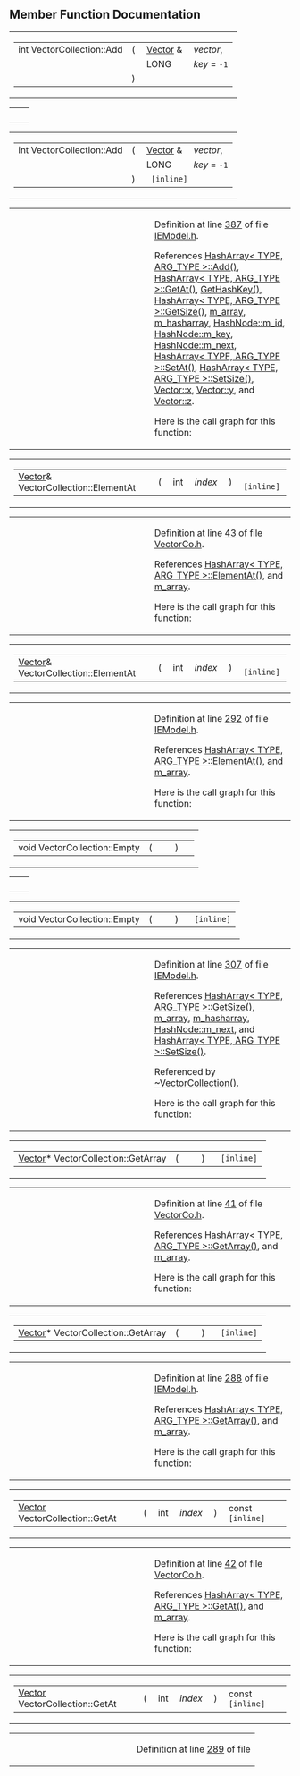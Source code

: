## Member Function Documentation

<span id="ca08bd731b2d2e2aa0fab19d799fab1c" class="anchor"></span>

<table class="mdTable" data-cellpadding="2" data-cellspacing="0">
<colgroup>
<col style="width: 100%" />
</colgroup>
<tbody>
<tr>
<td class="mdRow"><table data-cellpadding="0" data-cellspacing="0" data-border="0">
<tbody>
<tr>
<td class="md" data-nowrap="" data-valign="top">int VectorCollection::Add</td>
<td class="md" data-valign="top">( </td>
<td class="md" data-nowrap="" data-valign="top"><a href="classVector.md" class="el">Vector</a> &amp; </td>
<td class="mdname" data-nowrap=""><em>vector</em>,</td>
</tr>
<tr>
<td class="md" style="text-align: right;" data-nowrap=""></td>
<td class="md"></td>
<td class="md" data-nowrap="">LONG </td>
<td class="mdname" data-nowrap=""><em>key</em> = <code>-1</code></td>
</tr>
<tr>
<td class="md"></td>
<td class="md">) </td>
<td colspan="2" class="md"></td>
</tr>
</tbody>
</table></td>
</tr>
</tbody>
</table>

|     |     |
|-----|-----|
|     |     |

<span id="ca08bd731b2d2e2aa0fab19d799fab1c" class="anchor"></span>

<table class="mdTable" data-cellpadding="2" data-cellspacing="0">
<colgroup>
<col style="width: 100%" />
</colgroup>
<tbody>
<tr>
<td class="mdRow"><table data-cellpadding="0" data-cellspacing="0" data-border="0">
<tbody>
<tr>
<td class="md" data-nowrap="" data-valign="top">int VectorCollection::Add</td>
<td class="md" data-valign="top">( </td>
<td class="md" data-nowrap="" data-valign="top"><a href="classVector.md" class="el">Vector</a> &amp; </td>
<td class="mdname" data-nowrap=""><em>vector</em>,</td>
</tr>
<tr>
<td class="md" style="text-align: right;" data-nowrap=""></td>
<td class="md"></td>
<td class="md" data-nowrap="">LONG </td>
<td class="mdname" data-nowrap=""><em>key</em> = <code>-1</code></td>
</tr>
<tr>
<td class="md"></td>
<td class="md">) </td>
<td colspan="2" class="md"><code> [inline]</code></td>
</tr>
</tbody>
</table></td>
</tr>
</tbody>
</table>

<table data-cellspacing="5" data-cellpadding="0" data-border="0">
<colgroup>
<col style="width: 50%" />
<col style="width: 50%" />
</colgroup>
<tbody>
<tr>
<td> </td>
<td><p>Definition at line <a href="IEModel_8h-source.md#l00387" class="el">387</a> of file <a href="IEModel_8h-source.md" class="el">IEModel.h</a>.</p>
<p>References <a href="HashArra_8h-source.md#l00127" class="el">HashArray&lt; TYPE, ARG_TYPE &gt;::Add()</a>, <a href="HashArra_8h-source.md#l00115" class="el">HashArray&lt; TYPE, ARG_TYPE &gt;::GetAt()</a>, <a href="IEModel_8h-source.md#l00329" class="el">GetHashKey()</a>, <a href="HashArra_8h-source.md#l00106" class="el">HashArray&lt; TYPE, ARG_TYPE &gt;::GetSize()</a>, <a href="IEModel_8h-source.md#l00279" class="el">m_array</a>, <a href="IEModel_8h-source.md#l00277" class="el">m_hasharray</a>, <a href="IEModel_8h-source.md#l00270" class="el">HashNode::m_id</a>, <a href="IEModel_8h-source.md#l00271" class="el">HashNode::m_key</a>, <a href="IEModel_8h-source.md#l00269" class="el">HashNode::m_next</a>, <a href="HashArra_8h-source.md#l00121" class="el">HashArray&lt; TYPE, ARG_TYPE &gt;::SetAt()</a>, <a href="HashArra_8h-source.md#l00151" class="el">HashArray&lt; TYPE, ARG_TYPE &gt;::SetSize()</a>, <a href="Vector_8h-source.md#l00027" class="el">Vector::x</a>, <a href="Vector_8h-source.md#l00027" class="el">Vector::y</a>, and <a href="Vector_8h-source.md#l00027" class="el">Vector::z</a>.</p>
<p>Here is the call graph for this function:</p>
<span class="image placeholder" data-original-image-src="classVectorCollection_ca08bd731b2d2e2aa0fab19d799fab1c_cgraph.gif" data-original-image-title="" data-border="0" usemap="#classVectorCollection_ca08bd731b2d2e2aa0fab19d799fab1c_cgraph_map"></span></td>
</tr>
</tbody>
</table>

<span id="83feaa64c8e9087b27f2fe9f31eb6b18" class="anchor"></span>

<table class="mdTable" data-cellpadding="2" data-cellspacing="0">
<colgroup>
<col style="width: 100%" />
</colgroup>
<tbody>
<tr>
<td class="mdRow"><table data-cellpadding="0" data-cellspacing="0" data-border="0">
<tbody>
<tr>
<td class="md" data-nowrap="" data-valign="top"><a href="classVector.md" class="el">Vector</a>&amp; VectorCollection::ElementAt</td>
<td class="md" data-valign="top">( </td>
<td class="md" data-nowrap="" data-valign="top">int </td>
<td class="mdname1" data-valign="top" data-nowrap=""><em>index</em></td>
<td class="md" data-valign="top"> ) </td>
<td class="md" data-nowrap=""><code> [inline]</code></td>
</tr>
</tbody>
</table></td>
</tr>
</tbody>
</table>

<table data-cellspacing="5" data-cellpadding="0" data-border="0">
<colgroup>
<col style="width: 50%" />
<col style="width: 50%" />
</colgroup>
<tbody>
<tr>
<td> </td>
<td><p>Definition at line <a href="VectorCo_8h-source.md#l00043" class="el">43</a> of file <a href="VectorCo_8h-source.md" class="el">VectorCo.h</a>.</p>
<p>References <a href="HashArra_8h-source.md#l00118" class="el">HashArray&lt; TYPE, ARG_TYPE &gt;::ElementAt()</a>, and <a href="IEModel_8h-source.md#l00279" class="el">m_array</a>.</p>
<p>Here is the call graph for this function:</p>
<span class="image placeholder" data-original-image-src="classVectorCollection_83feaa64c8e9087b27f2fe9f31eb6b18_cgraph.gif" data-original-image-title="" data-border="0" usemap="#classVectorCollection_83feaa64c8e9087b27f2fe9f31eb6b18_cgraph_map"></span></td>
</tr>
</tbody>
</table>

<span id="83feaa64c8e9087b27f2fe9f31eb6b18" class="anchor"></span>

<table class="mdTable" data-cellpadding="2" data-cellspacing="0">
<colgroup>
<col style="width: 100%" />
</colgroup>
<tbody>
<tr>
<td class="mdRow"><table data-cellpadding="0" data-cellspacing="0" data-border="0">
<tbody>
<tr>
<td class="md" data-nowrap="" data-valign="top"><a href="classVector.md" class="el">Vector</a>&amp; VectorCollection::ElementAt</td>
<td class="md" data-valign="top">( </td>
<td class="md" data-nowrap="" data-valign="top">int </td>
<td class="mdname1" data-valign="top" data-nowrap=""><em>index</em></td>
<td class="md" data-valign="top"> ) </td>
<td class="md" data-nowrap=""><code> [inline]</code></td>
</tr>
</tbody>
</table></td>
</tr>
</tbody>
</table>

<table data-cellspacing="5" data-cellpadding="0" data-border="0">
<colgroup>
<col style="width: 50%" />
<col style="width: 50%" />
</colgroup>
<tbody>
<tr>
<td> </td>
<td><p>Definition at line <a href="IEModel_8h-source.md#l00292" class="el">292</a> of file <a href="IEModel_8h-source.md" class="el">IEModel.h</a>.</p>
<p>References <a href="HashArra_8h-source.md#l00118" class="el">HashArray&lt; TYPE, ARG_TYPE &gt;::ElementAt()</a>, and <a href="IEModel_8h-source.md#l00279" class="el">m_array</a>.</p>
<p>Here is the call graph for this function:</p>
<span class="image placeholder" data-original-image-src="classVectorCollection_83feaa64c8e9087b27f2fe9f31eb6b18_cgraph.gif" data-original-image-title="" data-border="0" usemap="#classVectorCollection_83feaa64c8e9087b27f2fe9f31eb6b18_cgraph_map"></span></td>
</tr>
</tbody>
</table>

<span id="ae22276c7490efee40cd72529c7a83b3" class="anchor"></span>

<table class="mdTable" data-cellpadding="2" data-cellspacing="0">
<colgroup>
<col style="width: 100%" />
</colgroup>
<tbody>
<tr>
<td class="mdRow"><table data-cellpadding="0" data-cellspacing="0" data-border="0">
<tbody>
<tr>
<td class="md" data-nowrap="" data-valign="top">void VectorCollection::Empty</td>
<td class="md" data-valign="top">( </td>
<td class="mdname1" data-valign="top" data-nowrap=""></td>
<td class="md" data-valign="top"> ) </td>
<td class="md" data-nowrap=""></td>
</tr>
</tbody>
</table></td>
</tr>
</tbody>
</table>

|     |     |
|-----|-----|
|     |     |

<span id="ae22276c7490efee40cd72529c7a83b3" class="anchor"></span>

<table class="mdTable" data-cellpadding="2" data-cellspacing="0">
<colgroup>
<col style="width: 100%" />
</colgroup>
<tbody>
<tr>
<td class="mdRow"><table data-cellpadding="0" data-cellspacing="0" data-border="0">
<tbody>
<tr>
<td class="md" data-nowrap="" data-valign="top">void VectorCollection::Empty</td>
<td class="md" data-valign="top">( </td>
<td class="mdname1" data-valign="top" data-nowrap=""></td>
<td class="md" data-valign="top"> ) </td>
<td class="md" data-nowrap=""><code> [inline]</code></td>
</tr>
</tbody>
</table></td>
</tr>
</tbody>
</table>

<table data-cellspacing="5" data-cellpadding="0" data-border="0">
<colgroup>
<col style="width: 50%" />
<col style="width: 50%" />
</colgroup>
<tbody>
<tr>
<td> </td>
<td><p>Definition at line <a href="IEModel_8h-source.md#l00307" class="el">307</a> of file <a href="IEModel_8h-source.md" class="el">IEModel.h</a>.</p>
<p>References <a href="HashArra_8h-source.md#l00106" class="el">HashArray&lt; TYPE, ARG_TYPE &gt;::GetSize()</a>, <a href="IEModel_8h-source.md#l00279" class="el">m_array</a>, <a href="IEModel_8h-source.md#l00277" class="el">m_hasharray</a>, <a href="IEModel_8h-source.md#l00269" class="el">HashNode::m_next</a>, and <a href="HashArra_8h-source.md#l00151" class="el">HashArray&lt; TYPE, ARG_TYPE &gt;::SetSize()</a>.</p>
<p>Referenced by <a href="IEModel_8h-source.md#l00324" class="el">~VectorCollection()</a>.</p>
<p>Here is the call graph for this function:</p>
<span class="image placeholder" data-original-image-src="classVectorCollection_ae22276c7490efee40cd72529c7a83b3_cgraph.gif" data-original-image-title="" data-border="0" usemap="#classVectorCollection_ae22276c7490efee40cd72529c7a83b3_cgraph_map"></span></td>
</tr>
</tbody>
</table>

<span id="95a7201fab22e53b513f89e23fbca949" class="anchor"></span>

<table class="mdTable" data-cellpadding="2" data-cellspacing="0">
<colgroup>
<col style="width: 100%" />
</colgroup>
<tbody>
<tr>
<td class="mdRow"><table data-cellpadding="0" data-cellspacing="0" data-border="0">
<tbody>
<tr>
<td class="md" data-nowrap="" data-valign="top"><a href="classVector.md" class="el">Vector</a>* VectorCollection::GetArray</td>
<td class="md" data-valign="top">( </td>
<td class="mdname1" data-valign="top" data-nowrap=""></td>
<td class="md" data-valign="top"> ) </td>
<td class="md" data-nowrap=""><code> [inline]</code></td>
</tr>
</tbody>
</table></td>
</tr>
</tbody>
</table>

<table data-cellspacing="5" data-cellpadding="0" data-border="0">
<colgroup>
<col style="width: 50%" />
<col style="width: 50%" />
</colgroup>
<tbody>
<tr>
<td> </td>
<td><p>Definition at line <a href="VectorCo_8h-source.md#l00041" class="el">41</a> of file <a href="VectorCo_8h-source.md" class="el">VectorCo.h</a>.</p>
<p>References <a href="HashArra_8h-source.md#l00124" class="el">HashArray&lt; TYPE, ARG_TYPE &gt;::GetArray()</a>, and <a href="IEModel_8h-source.md#l00279" class="el">m_array</a>.</p>
<p>Here is the call graph for this function:</p>
<span class="image placeholder" data-original-image-src="classVectorCollection_95a7201fab22e53b513f89e23fbca949_cgraph.gif" data-original-image-title="" data-border="0" usemap="#classVectorCollection_95a7201fab22e53b513f89e23fbca949_cgraph_map"></span></td>
</tr>
</tbody>
</table>

<span id="95a7201fab22e53b513f89e23fbca949" class="anchor"></span>

<table class="mdTable" data-cellpadding="2" data-cellspacing="0">
<colgroup>
<col style="width: 100%" />
</colgroup>
<tbody>
<tr>
<td class="mdRow"><table data-cellpadding="0" data-cellspacing="0" data-border="0">
<tbody>
<tr>
<td class="md" data-nowrap="" data-valign="top"><a href="classVector.md" class="el">Vector</a>* VectorCollection::GetArray</td>
<td class="md" data-valign="top">( </td>
<td class="mdname1" data-valign="top" data-nowrap=""></td>
<td class="md" data-valign="top"> ) </td>
<td class="md" data-nowrap=""><code> [inline]</code></td>
</tr>
</tbody>
</table></td>
</tr>
</tbody>
</table>

<table data-cellspacing="5" data-cellpadding="0" data-border="0">
<colgroup>
<col style="width: 50%" />
<col style="width: 50%" />
</colgroup>
<tbody>
<tr>
<td> </td>
<td><p>Definition at line <a href="IEModel_8h-source.md#l00288" class="el">288</a> of file <a href="IEModel_8h-source.md" class="el">IEModel.h</a>.</p>
<p>References <a href="HashArra_8h-source.md#l00124" class="el">HashArray&lt; TYPE, ARG_TYPE &gt;::GetArray()</a>, and <a href="IEModel_8h-source.md#l00279" class="el">m_array</a>.</p>
<p>Here is the call graph for this function:</p>
<span class="image placeholder" data-original-image-src="classVectorCollection_95a7201fab22e53b513f89e23fbca949_cgraph.gif" data-original-image-title="" data-border="0" usemap="#classVectorCollection_95a7201fab22e53b513f89e23fbca949_cgraph_map"></span></td>
</tr>
</tbody>
</table>

<span id="ddc54dfc91e8489e924df466a56ffe1e" class="anchor"></span>

<table class="mdTable" data-cellpadding="2" data-cellspacing="0">
<colgroup>
<col style="width: 100%" />
</colgroup>
<tbody>
<tr>
<td class="mdRow"><table data-cellpadding="0" data-cellspacing="0" data-border="0">
<tbody>
<tr>
<td class="md" data-nowrap="" data-valign="top"><a href="classVector.md" class="el">Vector</a> VectorCollection::GetAt</td>
<td class="md" data-valign="top">( </td>
<td class="md" data-nowrap="" data-valign="top">int </td>
<td class="mdname1" data-valign="top" data-nowrap=""><em>index</em></td>
<td class="md" data-valign="top"> ) </td>
<td class="md" data-nowrap="">const<code> [inline]</code></td>
</tr>
</tbody>
</table></td>
</tr>
</tbody>
</table>

<table data-cellspacing="5" data-cellpadding="0" data-border="0">
<colgroup>
<col style="width: 50%" />
<col style="width: 50%" />
</colgroup>
<tbody>
<tr>
<td> </td>
<td><p>Definition at line <a href="VectorCo_8h-source.md#l00042" class="el">42</a> of file <a href="VectorCo_8h-source.md" class="el">VectorCo.h</a>.</p>
<p>References <a href="HashArra_8h-source.md#l00115" class="el">HashArray&lt; TYPE, ARG_TYPE &gt;::GetAt()</a>, and <a href="IEModel_8h-source.md#l00279" class="el">m_array</a>.</p>
<p>Here is the call graph for this function:</p>
<span class="image placeholder" data-original-image-src="classVectorCollection_ddc54dfc91e8489e924df466a56ffe1e_cgraph.gif" data-original-image-title="" data-border="0" usemap="#classVectorCollection_ddc54dfc91e8489e924df466a56ffe1e_cgraph_map"></span></td>
</tr>
</tbody>
</table>

<span id="ddc54dfc91e8489e924df466a56ffe1e" class="anchor"></span>

<table class="mdTable" data-cellpadding="2" data-cellspacing="0">
<colgroup>
<col style="width: 100%" />
</colgroup>
<tbody>
<tr>
<td class="mdRow"><table data-cellpadding="0" data-cellspacing="0" data-border="0">
<tbody>
<tr>
<td class="md" data-nowrap="" data-valign="top"><a href="classVector.md" class="el">Vector</a> VectorCollection::GetAt</td>
<td class="md" data-valign="top">( </td>
<td class="md" data-nowrap="" data-valign="top">int </td>
<td class="mdname1" data-valign="top" data-nowrap=""><em>index</em></td>
<td class="md" data-valign="top"> ) </td>
<td class="md" data-nowrap="">const<code> [inline]</code></td>
</tr>
</tbody>
</table></td>
</tr>
</tbody>
</table>

<table data-cellspacing="5" data-cellpadding="0" data-border="0">
<colgroup>
<col style="width: 50%" />
<col style="width: 50%" />
</colgroup>
<tbody>
<tr>
<td> </td>
<td><p>Definition at line <a href="IEModel_8h-source.md#l00289" class="el">289</a> of file <a href="IEModel_8h-source.md" clas